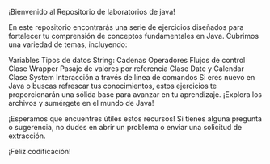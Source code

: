 ¡Bienvenido al Repositorio de laboratorios de java!

En este repositorio encontrarás una serie de ejercicios diseñados para fortalecer tu comprensión de conceptos fundamentales en Java. Cubrimos una variedad de temas, incluyendo:

Variables
Tipos de datos String: Cadenas
Operadores
Flujos de control
Clase Wrapper
Pasaje de valores por referencia
Clase Date y Calendar
Clase System
Interacción a través de línea de comandos
Si eres nuevo en Java o buscas refrescar tus conocimientos, estos ejercicios te proporcionarán una sólida base para avanzar en tu aprendizaje. ¡Explora los archivos y sumérgete en el mundo de Java!

¡Esperamos que encuentres útiles estos recursos! Si tienes alguna pregunta o sugerencia, no dudes en abrir un problema o enviar una solicitud de extracción.

¡Feliz codificación!
